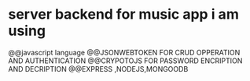 # server backend for music app i am using 
@@javascript language 
@@JSONWEBTOKEN FOR  CRUD OPPERATION AND AUTHENTICATION
@@CRYPOTOJS FOR PASSWORD ENCRIPTION AND DECRIPTION
@@EXPRESS ,NODEJS,MONGOODB
